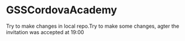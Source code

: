 # GSSCordovaAcademy
Try to make changes in local repo.Try to make some changes, agter the invitation was accepted at 19:00
